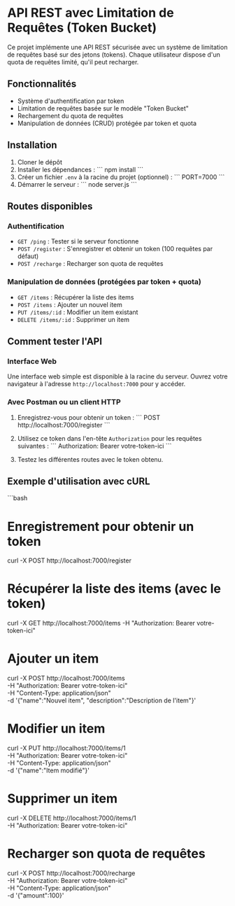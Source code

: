 # API REST avec Limitation de Requêtes (Token Bucket)

Ce projet implémente une API REST sécurisée avec un système de limitation de requêtes basé sur des jetons (tokens). Chaque utilisateur dispose d'un quota de requêtes limité, qu'il peut recharger.

## Fonctionnalités

- Système d'authentification par token
- Limitation de requêtes basée sur le modèle "Token Bucket"
- Rechargement du quota de requêtes
- Manipulation de données (CRUD) protégée par token et quota

## Installation

1. Cloner le dépôt
2. Installer les dépendances :
   \`\`\`
   npm install
   \`\`\`
3. Créer un fichier `.env` à la racine du projet (optionnel) :
   \`\`\`
   PORT=7000
   \`\`\`
4. Démarrer le serveur :
   \`\`\`
   node server.js
   \`\`\`

## Routes disponibles

### Authentification

- `GET /ping` : Tester si le serveur fonctionne
- `POST /register` : S'enregistrer et obtenir un token (100 requêtes par défaut)
- `POST /recharge` : Recharger son quota de requêtes

### Manipulation de données (protégées par token + quota)

- `GET /items` : Récupérer la liste des items
- `POST /items` : Ajouter un nouvel item
- `PUT /items/:id` : Modifier un item existant
- `DELETE /items/:id` : Supprimer un item

## Comment tester l'API

### Interface Web

Une interface web simple est disponible à la racine du serveur. Ouvrez votre navigateur à l'adresse `http://localhost:7000` pour y accéder.

### Avec Postman ou un client HTTP

1. Enregistrez-vous pour obtenir un token :
   \`\`\`
   POST http://localhost:7000/register
   \`\`\`

2. Utilisez ce token dans l'en-tête `Authorization` pour les requêtes suivantes :
   \`\`\`
   Authorization: Bearer votre-token-ici
   \`\`\`

3. Testez les différentes routes avec le token obtenu.

## Exemple d'utilisation avec cURL

\`\`\`bash
# Enregistrement pour obtenir un token
curl -X POST http://localhost:7000/register

# Récupérer la liste des items (avec le token)
curl -X GET http://localhost:7000/items -H "Authorization: Bearer votre-token-ici"

# Ajouter un item
curl -X POST http://localhost:7000/items \
  -H "Authorization: Bearer votre-token-ici" \
  -H "Content-Type: application/json" \
  -d '{"name":"Nouvel item", "description":"Description de l'item"}'

# Modifier un item
curl -X PUT http://localhost:7000/items/1 \
  -H "Authorization: Bearer votre-token-ici" \
  -H "Content-Type: application/json" \
  -d '{"name":"Item modifié"}'

# Supprimer un item
curl -X DELETE http://localhost:7000/items/1 \
  -H "Authorization: Bearer votre-token-ici"

# Recharger son quota de requêtes
curl -X POST http://localhost:7000/recharge \
  -H "Authorization: Bearer votre-token-ici" \
  -H "Content-Type: application/json" \
  -d '{"amount":100}'
